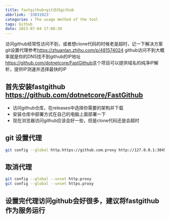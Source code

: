 ```yaml
---
title: fastgithub+git访问github
abbrlink: '33031923'
categories : The usage method of the tool
tags: Github
date: 2023-07-04 17:08:39
---
```


访问github经常性访问不到，或者想clone代码的时候老是超时，记一下解决方案
git设置代理参考<https://zhuanlan.zhihu.com/p/481574024>
github访问不到大概率就是你的DNS找不到github的IP地址<https://github.com/dotnetcore/FastGithub>这个项目可以提供域名的纯净IP解析，提供IP测速并选择最快的IP

## 首先安装fastgithub <https://github.com/dotnetcore/FastGithub>

- 访问github仓库，在releases中选择你需要的架构并下载
- 安装仓库中部署方式在自己的电脑上面部署一下
- 现在浏览器访问github应该会好一些，但是clone代码还是会超时

## git 设置代理

```bash
git config --global http.https://github.com.proxy http://127.0.0.1:38457
```

## 取消代理

```bash
git config --global --unset http.proxy
git config --global --unset https.proxy
```

## 设置完代理访问github会好很多，建议将fastgithub作为服务运行
